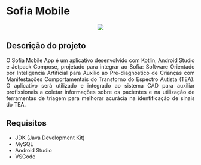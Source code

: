 # Sofia Mobile 

<p align="center">
   <img src="http://img.shields.io/static/v1?label=STATUS&message=EM%20DESENVOLVIMENTO&color=RED&style=for-the-badge" #vitrinedev/>
</p>

## Descrição do projeto 

<p align="justify">
O Sofia Mobile App é um aplicativo desenvolvido com Kotlin, Android Studio e Jetpack Compose, projetado para integrar ao Sofia: Software Orientado por Inteligência Artificial para Auxílio ao Pré-diagnóstico de Crianças com Manifestações Comportamentais do Transtorno do Espectro Autista (TEA). O aplicativo será utilizado e integrado ao sistema CAD para auxiliar profissionais a coletar informações sobre os pacientes e na utilização de ferramentas de triagem para melhorar acurácia na identificação de sinais do TEA.
</p>

## Requisitos


* JDK (Java Development Kit)
* MySQL
* Android Studio
* VSCode
